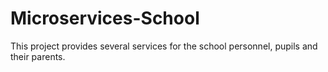 # Microservices-School
This project provides several services for the school personnel, pupils and their parents.